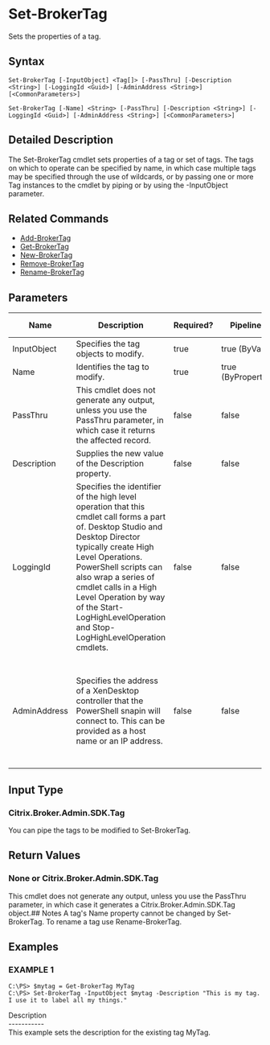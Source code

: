 ﻿# Set-BrokerTag

   Sets the properties of a tag.

## Syntax
```
Set-BrokerTag [-InputObject] <Tag[]> [-PassThru] [-Description <String>] [-LoggingId <Guid>] [-AdminAddress <String>] [<CommonParameters>]

Set-BrokerTag [-Name] <String> [-PassThru] [-Description <String>] [-LoggingId <Guid>] [-AdminAddress <String>] [<CommonParameters>]
```

## Detailed Description
   The Set-BrokerTag cmdlet sets properties of a tag or set of tags. The tags on which to operate can be specified by name, in which case multiple tags may be specified through the use of wildcards, or by passing one or more Tag instances to the cmdlet by piping or by using the -InputObject parameter.

## Related Commands
  * [Add-BrokerTag](Add-BrokerTag.html)
  * [Get-BrokerTag](Get-BrokerTag.html)
  * [New-BrokerTag](New-BrokerTag.html)
  * [Remove-BrokerTag](Remove-BrokerTag.html)
  * [Rename-BrokerTag](Rename-BrokerTag.html)
## Parameters

| Name   | Description | Required? | Pipeline Input | Default Value |
| --- | --- | --- | --- | --- |
| InputObject | Specifies the tag objects to modify. | true | true (ByValue) |  |
| Name | Identifies the tag to modify. | true | true (ByPropertyName) |  |
| PassThru | This cmdlet does not generate any output, unless you use the PassThru parameter, in which case it returns the affected record. | false | false | False |
| Description | Supplies the new value of the Description property. | false | false |  |
| LoggingId | Specifies the identifier of the high level operation that this cmdlet call forms a part of. Desktop Studio and Desktop Director typically create High Level Operations. PowerShell scripts can also wrap a series of cmdlet calls in a High Level Operation by way of the Start-LogHighLevelOperation and Stop-LogHighLevelOperation cmdlets. | false | false |  |
| AdminAddress | Specifies the address of a XenDesktop controller that the PowerShell snapin will connect to. This can be provided as a host name or an IP address. | false | false | Localhost. Once a value is provided by any cmdlet, this value will become the default. |

## Input Type
### Citrix.Broker.Admin.SDK.Tag
   You can pipe the tags to be modified to Set-BrokerTag.
## Return Values
### None or Citrix.Broker.Admin.SDK.Tag
   This cmdlet does not generate any output, unless you use the PassThru parameter, in which case it generates a Citrix.Broker.Admin.SDK.Tag object.## Notes
   A tag's Name property cannot be changed by Set-BrokerTag. To rename a tag use Rename-BrokerTag.
## Examples

### EXAMPLE 1
```
C:\PS> $mytag = Get-BrokerTag MyTag
C:\PS> Set-BrokerTag -InputObject $mytag -Description "This is my tag. I use it to label all my things."
```
   Description<br>-----------<br>This example sets the description for the existing tag MyTag.
